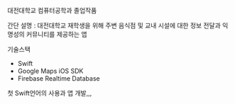 대전대학교 컴퓨터공학과 졸업작품

간단 설명 : 대전대학교 재학생을 위해 주변 음식점 및 교내 시설에 대한 정보 전달과 익명성의 커뮤니티를 제공하는 앱

기술스택
- Swift
- Google Maps iOS SDK
- Firebase Realtime Database

첫 Swift언어의 사용과 앱 개발,,,
